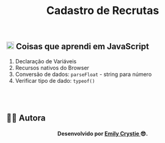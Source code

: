 <div align="center">
 <h1 align="center"> Cadastro de Recrutas </h1> 
</div>
<br>
 
<h2><img src="https://cdn.jsdelivr.net/gh/devicons/devicon/icons/javascript/javascript-original.svg" alt="Javascript" width="20" height="20"/> Coisas que aprendi em JavaScript </h2>
  <ol>
   <li> Declaração de Variáveis </li>
   <li> Recursos nativos do Browser</li>
   <li> Conversão de dados: <code>parseFloat</code> - string para número </li>
   <li> Verificar tipo de dado: <code>typeof()</code> </li>
  </ol>
<br>
<br>

<h2> 👩‍💻 Autora </h2>
<h4 align="center"> Desenvolvido por <a href="https://www.linkedin.com/in/emilycrystie/" target="_blank"> Emily Crystie <a>  😎. <h4>
